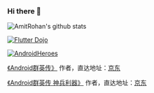 ### Hi there 👋

![AmitRohan's github stats](https://github-readme-stats.vercel.app/api?username=AmitRohan&show_icons=true&theme=dracula)

[![Flutter Dojo](https://github-readme-stats.vercel.app/api/pin/?username=AmitRohan&repo=presto-maro)](https://github.com/AmitRohan/presto_mario)

[![AndroidHeroes](https://github-readme-stats.vercel.app/api/pin/?username=AmitRohan&repo=presto-mario)](https://github.com/AmitRohan/presto-mario)

[《Android群英传》](https://item.jd.com/11758334.html) 作者，直达地址：[京东](https://item.jd.com/11758334.html)

[《Android群英传 神兵利器》](https://item.jd.com/11948837.html) 作者，直达地址：[京东](https://item.jd.com/11948837.html)


<!--
**AmitRohan/AmitRohan** is a ✨ _special_ ✨ repository because its `README.md` (this file) appears on your GitHub profile.

Here are some ideas to get you started:

- 🔭 I’m currently working on ...
- 🌱 I’m currently learning ...
- 👯 I’m looking to collaborate on ...
- 🤔 I’m looking for help with ...
- 💬 Ask me about ...
- 📫 How to reach me: ...
- 😄 Pronouns: ...
- ⚡ Fun fact: ...
-->

